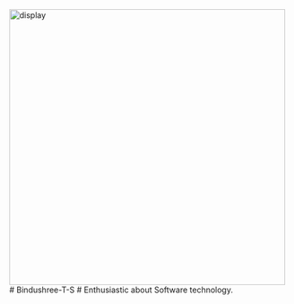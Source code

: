 <img width="492" alt="display" src="https://github.com/bindasuni/Bindu-Restaurant/assets/154852505/19537241-994f-4724-a4ca-90de6b1cf5ce">
# Bindushree-T-S
# Enthusiastic about Software technology.
